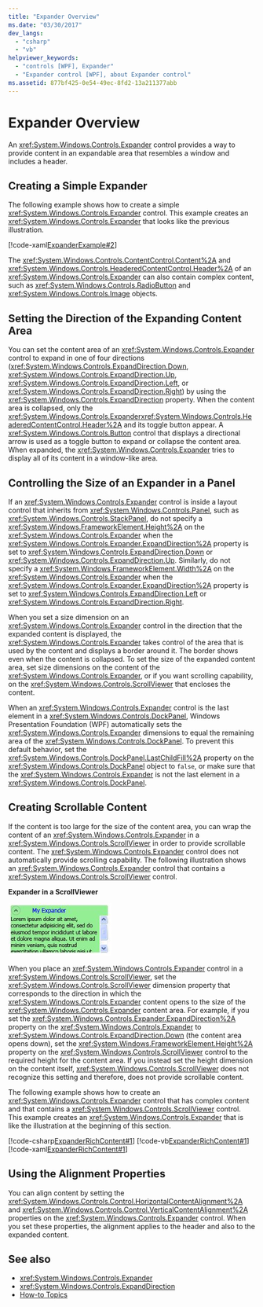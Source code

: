 ```yaml
---
title: "Expander Overview"
ms.date: "03/30/2017"
dev_langs: 
  - "csharp"
  - "vb"
helpviewer_keywords: 
  - "controls [WPF], Expander"
  - "Expander control [WPF], about Expander control"
ms.assetid: 877bf425-0e54-49ec-8fd2-13a211377abb
---
```

# Expander Overview
An <xref:System.Windows.Controls.Expander> control provides a way to provide content in an expandable area that resembles a window and includes a header.  

<a name="CreatinganExpanderinXAML"></a>
## Creating a Simple Expander  
 The following example shows how to create a simple <xref:System.Windows.Controls.Expander> control. This example creates an <xref:System.Windows.Controls.Expander> that looks like the previous illustration.  
  
 [!code-xaml[ExpanderExample#2](~/samples/snippets/csharp/VS_Snippets_Wpf/ExpanderExample/CSharp/Page1.xaml#2)]  
  
 The <xref:System.Windows.Controls.ContentControl.Content%2A> and <xref:System.Windows.Controls.HeaderedContentControl.Header%2A> of an <xref:System.Windows.Controls.Expander> can also contain complex content, such as <xref:System.Windows.Controls.RadioButton> and <xref:System.Windows.Controls.Image> objects.  
  
<a name="SettingtheDirectionoftheExpandingWindow"></a>
## Setting the Direction of the Expanding Content Area  
 You can set the content area of an <xref:System.Windows.Controls.Expander> control to expand in one of four directions (<xref:System.Windows.Controls.ExpandDirection.Down>, <xref:System.Windows.Controls.ExpandDirection.Up>, <xref:System.Windows.Controls.ExpandDirection.Left>, or <xref:System.Windows.Controls.ExpandDirection.Right>) by using the <xref:System.Windows.Controls.ExpandDirection> property. When the content area is collapsed, only the <xref:System.Windows.Controls.Expander><xref:System.Windows.Controls.HeaderedContentControl.Header%2A> and its toggle button appear. A <xref:System.Windows.Controls.Button> control that displays a directional arrow is used as a toggle button to expand or collapse the content area. When expanded, the <xref:System.Windows.Controls.Expander> tries to display all of its content in a window-like area.  
  
<a name="SettingSizeDimensionsonanExpanderinaPanel"></a>
## Controlling the Size of an Expander in a Panel  
 If an <xref:System.Windows.Controls.Expander> control is inside a layout control that inherits from <xref:System.Windows.Controls.Panel>, such as <xref:System.Windows.Controls.StackPanel>, do not specify a <xref:System.Windows.FrameworkElement.Height%2A> on the <xref:System.Windows.Controls.Expander> when the <xref:System.Windows.Controls.Expander.ExpandDirection%2A> property is set to <xref:System.Windows.Controls.ExpandDirection.Down> or <xref:System.Windows.Controls.ExpandDirection.Up>. Similarly, do not specify a <xref:System.Windows.FrameworkElement.Width%2A> on the <xref:System.Windows.Controls.Expander> when the <xref:System.Windows.Controls.Expander.ExpandDirection%2A> property is set to <xref:System.Windows.Controls.ExpandDirection.Left> or <xref:System.Windows.Controls.ExpandDirection.Right>.  
  
 When you set a size dimension on an <xref:System.Windows.Controls.Expander> control in the direction that the expanded content is displayed, the <xref:System.Windows.Controls.Expander> takes control of the area that is used by the content and displays a border around it. The border shows even when the content is collapsed. To set the size of the expanded content area, set size dimensions on the content of the <xref:System.Windows.Controls.Expander>, or if you want scrolling capability, on the <xref:System.Windows.Controls.ScrollViewer> that encloses the content.  
  
 When an <xref:System.Windows.Controls.Expander> control is the last element in a <xref:System.Windows.Controls.DockPanel>, Windows Presentation Foundation (WPF) automatically sets the <xref:System.Windows.Controls.Expander> dimensions to equal the remaining area of the <xref:System.Windows.Controls.DockPanel>. To prevent this default behavior, set the <xref:System.Windows.Controls.DockPanel.LastChildFill%2A> property on the <xref:System.Windows.Controls.DockPanel> object to `false`, or make sure that the <xref:System.Windows.Controls.Expander> is not the last element in a <xref:System.Windows.Controls.DockPanel>.  
  
<a name="CreatingScrollableContent"></a>
## Creating Scrollable Content  
 If the content is too large for the size of the content area, you can wrap the content of an <xref:System.Windows.Controls.Expander> in a <xref:System.Windows.Controls.ScrollViewer> in order to provide scrollable content. The <xref:System.Windows.Controls.Expander> control does not automatically provide scrolling capability. The following illustration shows an <xref:System.Windows.Controls.Expander> control that contains a <xref:System.Windows.Controls.ScrollViewer> control.  
  
 **Expander in a ScrollViewer**  
  
 ![Screenshot that shows an expander with ScrollBar.](./media/expander-overview/expander-scrollbar-control.jpg)  
  
 When you place an <xref:System.Windows.Controls.Expander> control in a <xref:System.Windows.Controls.ScrollViewer>, set the <xref:System.Windows.Controls.ScrollViewer> dimension property that corresponds to the direction in which the <xref:System.Windows.Controls.Expander> content opens to the size of the <xref:System.Windows.Controls.Expander> content area. For example, if you set the <xref:System.Windows.Controls.Expander.ExpandDirection%2A> property on the <xref:System.Windows.Controls.Expander> to <xref:System.Windows.Controls.ExpandDirection.Down> (the content area opens down), set the <xref:System.Windows.FrameworkElement.Height%2A> property on the <xref:System.Windows.Controls.ScrollViewer> control to the required height for the content area. If you instead set the height dimension on the content itself, <xref:System.Windows.Controls.ScrollViewer> does not recognize this setting and therefore, does not provide scrollable content.  
  
 The following example shows how to create an <xref:System.Windows.Controls.Expander> control that has complex content and that contains a <xref:System.Windows.Controls.ScrollViewer> control. This example creates an <xref:System.Windows.Controls.Expander> that is like the illustration at the beginning of this section.  
  
 [!code-csharp[ExpanderRichContent#1](~/samples/snippets/csharp/VS_Snippets_Wpf/ExpanderRichContent/CSharp/Window1.xaml.cs#1)]
 [!code-vb[ExpanderRichContent#1](~/samples/snippets/visualbasic/VS_Snippets_Wpf/ExpanderRichContent/VisualBasic/Window1.xaml.vb#1)]
 [!code-xaml[ExpanderRichContent#1](~/samples/snippets/csharp/VS_Snippets_Wpf/ExpanderRichContent/CSharp/Window1.xaml#1)]  
  
<a name="UsingtheAlignmentProperties"></a>
## Using the Alignment Properties  
 You can align content by setting the <xref:System.Windows.Controls.Control.HorizontalContentAlignment%2A> and <xref:System.Windows.Controls.Control.VerticalContentAlignment%2A> properties on the <xref:System.Windows.Controls.Expander> control. When you set these properties, the alignment applies to the header and also to the expanded content.  
  
## See also

- <xref:System.Windows.Controls.Expander>
- <xref:System.Windows.Controls.ExpandDirection>
- [How-to Topics](expander-how-to-topics.md)
